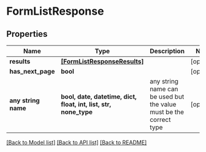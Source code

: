 # FormListResponse


## Properties
Name | Type | Description | Notes
------------ | ------------- | ------------- | -------------
**results** | [**[FormListResponseResults]**](FormListResponseResults.md) |  | [optional] 
**has_next_page** | **bool** |  | [optional] 
**any string name** | **bool, date, datetime, dict, float, int, list, str, none_type** | any string name can be used but the value must be the correct type | [optional]

[[Back to Model list]](../README.md#documentation-for-models) [[Back to API list]](../README.md#documentation-for-api-endpoints) [[Back to README]](../README.md)


